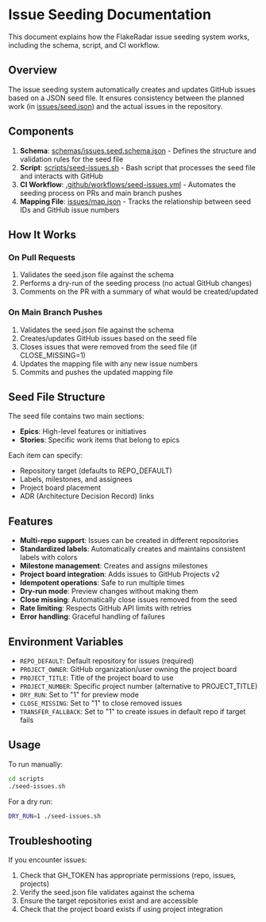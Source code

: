 # Issue Seeding Documentation

This document explains how the FlakeRadar issue seeding system works, including the schema, script, and CI workflow.

## Overview

The issue seeding system automatically creates and updates GitHub issues based on a JSON seed file. It ensures consistency between the planned work (in [issues/seed.json](../issues/seed.json)) and the actual issues in the repository.

## Components

1. **Schema**: [schemas/issues.seed.schema.json](../schemas/issues.seed.schema.json) - Defines the structure and validation rules for the seed file
2. **Script**: [scripts/seed-issues.sh](../scripts/seed-issues.sh) - Bash script that processes the seed file and interacts with GitHub
3. **CI Workflow**: [.github/workflows/seed-issues.yml](../.github/workflows/seed-issues.yml) - Automates the seeding process on PRs and main branch pushes
4. **Mapping File**: [issues/map.json](../issues/map.json) - Tracks the relationship between seed IDs and GitHub issue numbers

## How It Works

### On Pull Requests

1. Validates the seed.json file against the schema
2. Performs a dry-run of the seeding process (no actual GitHub changes)
3. Comments on the PR with a summary of what would be created/updated

### On Main Branch Pushes

1. Validates the seed.json file against the schema
2. Creates/updates GitHub issues based on the seed file
3. Closes issues that were removed from the seed file (if CLOSE_MISSING=1)
4. Updates the mapping file with any new issue numbers
5. Commits and pushes the updated mapping file

## Seed File Structure

The seed file contains two main sections:

- **Epics**: High-level features or initiatives
- **Stories**: Specific work items that belong to epics

Each item can specify:
- Repository target (defaults to REPO_DEFAULT)
- Labels, milestones, and assignees
- Project board placement
- ADR (Architecture Decision Record) links

## Features

- **Multi-repo support**: Issues can be created in different repositories
- **Standardized labels**: Automatically creates and maintains consistent labels with colors
- **Milestone management**: Creates and assigns milestones
- **Project board integration**: Adds issues to GitHub Projects v2
- **Idempotent operations**: Safe to run multiple times
- **Dry-run mode**: Preview changes without making them
- **Close missing**: Automatically close issues removed from the seed
- **Rate limiting**: Respects GitHub API limits with retries
- **Error handling**: Graceful handling of failures

## Environment Variables

- `REPO_DEFAULT`: Default repository for issues (required)
- `PROJECT_OWNER`: GitHub organization/user owning the project board
- `PROJECT_TITLE`: Title of the project board to use
- `PROJECT_NUMBER`: Specific project number (alternative to PROJECT_TITLE)
- `DRY_RUN`: Set to "1" for preview mode
- `CLOSE_MISSING`: Set to "1" to close removed issues
- `TRANSFER_FALLBACK`: Set to "1" to create issues in default repo if target fails

## Usage

To run manually:
```bash
cd scripts
./seed-issues.sh
```

For a dry run:
```bash
DRY_RUN=1 ./seed-issues.sh
```

## Troubleshooting

If you encounter issues:
1. Check that GH_TOKEN has appropriate permissions (repo, issues, projects)
2. Verify the seed.json file validates against the schema
3. Ensure the target repositories exist and are accessible
4. Check that the project board exists if using project integration
